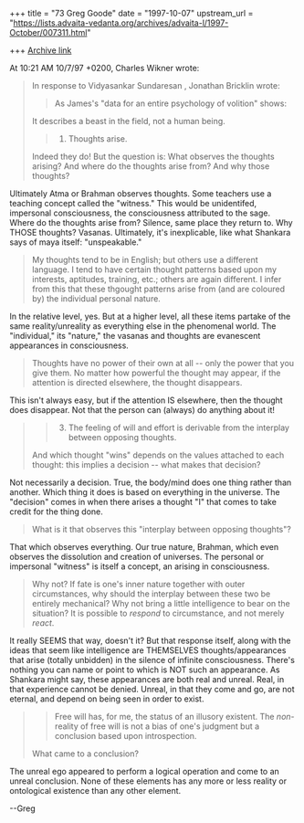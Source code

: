 +++
title = "73 Greg Goode"
date = "1997-10-07"
upstream_url = "https://lists.advaita-vedanta.org/archives/advaita-l/1997-October/007311.html"

+++
[Archive link](https://lists.advaita-vedanta.org/archives/advaita-l/1997-October/007311.html)

At 10:21 AM 10/7/97 +0200, Charles Wikner wrote:
>In response to Vidyasankar Sundaresan <vidya at CCO.CALTECH.EDU>,
>Jonathan Bricklin <brickmar at EARTHCOM.NET> wrote:
>
>> As James's "data for an entire psychology of volition" shows:
>
>It describes a beast in the field, not a human being.
>
>> 1. Thoughts arise.
>
>Indeed they do! But the question is: What observes the thoughts arising?
>And where do the thoughts arise from?  And why those thoughts?

Ultimately Atma or Brahman observes thoughts.  Some teachers use a
teaching concept called the "witness."  This would be unidentifed,
impersonal consciousness, the consciousness attributed to the sage.
Where do the thoughts arise from?  Silence, same place they return to.
Why THOSE thoughts?  Vasanas.  Ultimately, it's inexplicable, like
what Shankara says of maya itself:  "unspeakable."


>My thoughts tend to be in English; but others use a different language.
>I tend to have certain thought patterns based upon my interests, aptitudes,
>training, etc.; others are again different.  I infer from this that these
>thgought patterns arise from (and are coloured by) the individual personal
>nature.

In the relative level, yes.  But at a higher level, all these items
partake of the same reality/unreality as everything else in the
phenomenal world.  The "individual," its "nature," the vasanas and
thoughts are evanescent appearances in consciousness.


>Thoughts have no power of their own at all -- only the power that you give
>them.  No matter how powerful the thought may appear, if the attention is
>directed elsewhere, the thought disappears.

This isn't always easy, but if the attention IS elsewhere, then the thought
does disappear.  Not that the person can (always) do anything about it!

>> 3. The feeling of will and effort is derivable from the interplay between
>> opposing thoughts.
>
>And which thought "wins" depends on the values attached to each thought:
>this implies a decision -- what makes that decision?

Not necessarily a decision.  True, the body/mind does one thing rather than
another.  Which thing it does is based on everything in the universe. The
"decision" comes in when there arises a thought "I" that comes to take
credit for the thing done.


>What is it that observes this "interplay between opposing
>thoughts"?

That which observes everything.  Our true nature, Brahman, which even observes
the dissolution and creation of universes.  The personal or impersonal
"witness"
is itself a concept, an arising in consciousness.

>Why not?  If fate is one's inner nature together with outer circumstances,
>why should the interplay between these two be entirely mechanical?  Why not
>bring a little intelligence to bear on the situation?  It is possible to
>_respond_ to circumstance, and not merely _react_.


It really SEEMS that way, doesn't it?
But that response itself, along with the ideas that seem like intelligence
are THEMSELVES thoughts/appearances that arise (totally unbidden) in the
silence of infinite consciousness.  There's nothing you can name or point
to which is NOT such an appearance.  As Shankara might say, these appearances
are both real and unreal.  Real, in that experience cannot be denied.  Unreal,
in that they come and go, are not eternal, and depend on being seen in order
to exist.

>> Free will has, for me, the status of an illusory existent. The
_non_-reality
>> of free will is not a bias of one's judgment but a
>> conclusion based upon introspection.
>
>What came to a conclusion?

The unreal ego appeared to perform a logical operation and come to an unreal
conclusion.  None of these elements has any more or less reality or
ontological
existence than any other element.

--Greg

